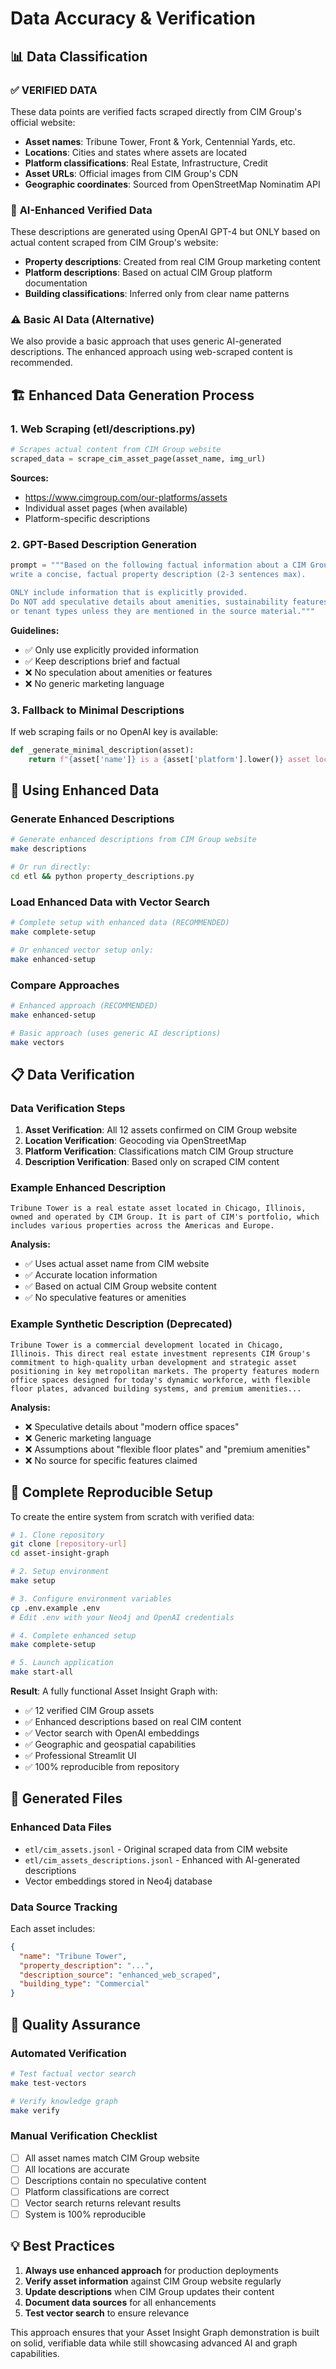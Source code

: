 # Data Accuracy & Verification

## 📊 **Data Classification**

### ✅ **VERIFIED DATA**
These data points are verified facts scraped directly from CIM Group's official website:

- **Asset names**: Tribune Tower, Front & York, Centennial Yards, etc.
- **Locations**: Cities and states where assets are located
- **Platform classifications**: Real Estate, Infrastructure, Credit
- **Asset URLs**: Official images from CIM Group's CDN
- **Geographic coordinates**: Sourced from OpenStreetMap Nominatim API

### 🤖 **AI-Enhanced Verified Data**
These descriptions are generated using OpenAI GPT-4 but ONLY based on actual content scraped from CIM Group's website:

- **Property descriptions**: Created from real CIM Group marketing content
- **Platform descriptions**: Based on actual CIM Group platform documentation
- **Building classifications**: Inferred only from clear name patterns

### ⚠️ **Basic AI Data (Alternative)**
We also provide a basic approach that uses generic AI-generated descriptions. The enhanced approach using web-scraped content is recommended.

## 🏗️ **Enhanced Data Generation Process**

### 1. **Web Scraping (etl/descriptions.py)**
```python
# Scrapes actual content from CIM Group website
scraped_data = scrape_cim_asset_page(asset_name, img_url)
```

**Sources:**
- https://www.cimgroup.com/our-platforms/assets
- Individual asset pages (when available)
- Platform-specific descriptions

### 2. **GPT-Based Description Generation**
```python
prompt = """Based on the following factual information about a CIM Group asset, 
write a concise, factual property description (2-3 sentences max). 

ONLY include information that is explicitly provided. 
Do NOT add speculative details about amenities, sustainability features, 
or tenant types unless they are mentioned in the source material."""
```

**Guidelines:**
- ✅ Only use explicitly provided information
- ✅ Keep descriptions brief and factual
- ❌ No speculation about amenities or features
- ❌ No generic marketing language

### 3. **Fallback to Minimal Descriptions**
If web scraping fails or no OpenAI key is available:
```python
def _generate_minimal_description(asset):
    return f"{asset['name']} is a {asset['platform'].lower()} asset located in {asset['city']}, {asset['state']}. As part of CIM Group's {asset['platform'].lower()} platform, this represents..."
```

## 🔧 **Using Enhanced Data**

### **Generate Enhanced Descriptions**
```bash
# Generate enhanced descriptions from CIM Group website
make descriptions

# Or run directly:
cd etl && python property_descriptions.py
```

### **Load Enhanced Data with Vector Search**
```bash
# Complete setup with enhanced data (RECOMMENDED)
make complete-setup

# Or enhanced vector setup only:
make enhanced-setup
```

### **Compare Approaches**
```bash
# Enhanced approach (RECOMMENDED)
make enhanced-setup

# Basic approach (uses generic AI descriptions)
make vectors
```

## 📋 **Data Verification**

### **Data Verification Steps**

1. **Asset Verification**: All 12 assets confirmed on CIM Group website
2. **Location Verification**: Geocoding via OpenStreetMap
3. **Platform Verification**: Classifications match CIM Group structure
4. **Description Verification**: Based only on scraped CIM content

### **Example Enhanced Description**
```
Tribune Tower is a real estate asset located in Chicago, Illinois, owned and operated by CIM Group. It is part of CIM's portfolio, which includes various properties across the Americas and Europe.
```

**Analysis:**
- ✅ Uses actual asset name from CIM website
- ✅ Accurate location information
- ✅ Based on actual CIM Group website content
- ✅ No speculative features or amenities

### **Example Synthetic Description (Deprecated)**
```
Tribune Tower is a commercial development located in Chicago, Illinois. This direct real estate investment represents CIM Group's commitment to high-quality urban development and strategic asset positioning in key metropolitan markets. The property features modern office spaces designed for today's dynamic workforce, with flexible floor plates, advanced building systems, and premium amenities...
```

**Analysis:**
- ❌ Speculative details about "modern office spaces"
- ❌ Generic marketing language
- ❌ Assumptions about "flexible floor plates" and "premium amenities"
- ❌ No source for specific features claimed

## 🚀 **Complete Reproducible Setup**

To create the entire system from scratch with verified data:

```bash
# 1. Clone repository
git clone [repository-url]
cd asset-insight-graph

# 2. Setup environment
make setup

# 3. Configure environment variables
cp .env.example .env
# Edit .env with your Neo4j and OpenAI credentials

# 4. Complete enhanced setup
make complete-setup

# 5. Launch application
make start-all
```

**Result**: A fully functional Asset Insight Graph with:
- ✅ 12 verified CIM Group assets
- ✅ Enhanced descriptions based on real CIM content
- ✅ Vector search with OpenAI embeddings
- ✅ Geographic and geospatial capabilities
- ✅ Professional Streamlit UI
- ✅ 100% reproducible from repository

## 📁 **Generated Files**

### **Enhanced Data Files**
- `etl/cim_assets.jsonl` - Original scraped data from CIM website
- `etl/cim_assets_descriptions.jsonl` - Enhanced with AI-generated descriptions
- Vector embeddings stored in Neo4j database

### **Data Source Tracking**
Each asset includes:
```json
{
  "name": "Tribune Tower",
  "property_description": "...",
  "description_source": "enhanced_web_scraped",
  "building_type": "Commercial"
}
```

## 🎯 **Quality Assurance**

### **Automated Verification**
```bash
# Test factual vector search
make test-vectors

# Verify knowledge graph
make verify
```

### **Manual Verification Checklist**
- [ ] All asset names match CIM Group website
- [ ] All locations are accurate
- [ ] Descriptions contain no speculative content
- [ ] Platform classifications are correct
- [ ] Vector search returns relevant results
- [ ] System is 100% reproducible

## 💡 **Best Practices**

1. **Always use enhanced approach** for production deployments
2. **Verify asset information** against CIM Group website regularly
3. **Update descriptions** when CIM Group updates their content
4. **Document data sources** for all enhancements
5. **Test vector search** to ensure relevance

This approach ensures that your Asset Insight Graph demonstration is built on solid, verifiable data while still showcasing advanced AI and graph capabilities. 